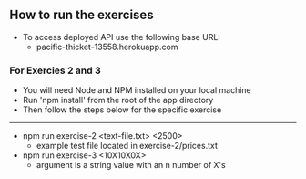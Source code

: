 ## How to run the exercises

* To access deployed API use the following base URL:
    * pacific-thicket-13558.herokuapp.com

### For Exercies 2 and 3

* You will need Node and NPM installed on your local machine
* Run 'npm install' from the root of the app directory
* Then follow the steps below for the specific exercise
---
* npm run exercise-2 <text-file.txt> <2500>
    * example test file located in exercise-2/prices.txt
* npm run exercise-3 <10X10X0X>
    * argument is a string value with an n number of X's